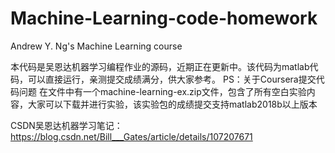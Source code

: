 # Machine-Learning-code-homework
Andrew Y. Ng's Machine Learning course

本代码是吴恩达机器学习编程作业的源码，近期正在更新中。该代码为matlab代码，可以直接运行，亲测提交成绩满分，供大家参考。
PS：关于Coursera提交代码问题
在文件中有一个machine-learning-ex.zip文件，包含了所有空白实验内容，大家可以下载并进行实验，该实验包的成绩提交支持matlab2018b以上版本


CSDN吴恩达机器学习笔记：https://blog.csdn.net/Bill___Gates/article/details/107207671
